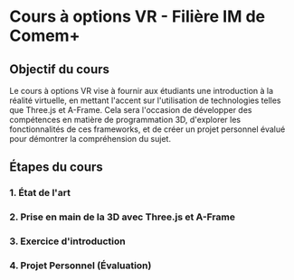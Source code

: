 # Cours à options VR - Filière IM de Comem+

## Objectif du cours
Le cours à options VR vise à fournir aux étudiants une introduction à la réalité virtuelle, en mettant l'accent sur l'utilisation de technologies telles que Three.js et A-Frame. Cela sera l'occasion de développer des compétences en matière de programmation 3D, d'explorer les fonctionnalités de ces frameworks, et de créer un projet personnel évalué pour démontrer la compréhension du sujet.

## Étapes du cours

### 1. État de l'art

### 2. Prise en main de la 3D avec Three.js et A-Frame

### 3. Exercice d'introduction

### 4. Projet Personnel (Évaluation)
